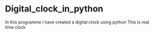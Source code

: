 # Digital_clock_in_python
In this programme i have created a digital clock using python
This is real time clock
